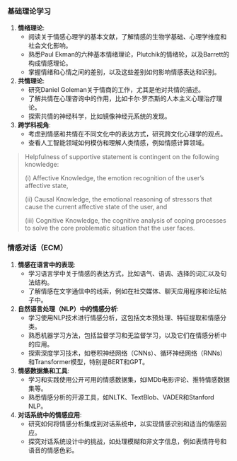 

### 基础理论学习

1. **情绪理论**:
   - 阅读关于情感心理学的基本文献，了解情感的生物学基础、心理学维度和社会文化影响。
   - 熟悉Paul Ekman的六种基本情绪理论，Plutchik的情绪轮，以及Barrett的构成情感理论。
   - 掌握情绪和心情之间的差别，以及这些差别如何影响情感表达和识别。
2. **共情理论**:
   - 研究Daniel Goleman关于情商的工作，尤其是他对共情的描述。
   - 了解共情在心理咨询中的作用，比如卡尔·罗杰斯的人本主义心理治疗理论。
   - 探索共情的神经科学，比如镜像神经元系统的发现。
3. **跨学科视角**:
   - 考虑到情感和共情在不同文化中的表达方式，研究跨文化心理学的观点。
   - 查看人工智能领域如何模仿和理解人类情感，例如情感计算领域。



> Helpfulness of supportive statement is contingent on the following knowledge: 
>
> (i) Affective Knowledge, the emotion recognition of the user’s affective state, 
>
> (ii) Causal Knowledge, the emotional reasoning of stressors that cause the current affective state of the user, and
>
> (iii) Cognitive Knowledge, the cognitive analysis of coping processes to solve the core problematic situation that the user faces.

### 情感对话（ECM）

1. **情感在语言中的表现**:
   - 学习语言学中关于情感的表达方式，比如语气、语调、选择的词汇以及句法结构。
   - 了解情感在文字通信中的线索，例如在社交媒体、聊天应用程序和论坛帖子中。
2. **自然语言处理（NLP）中的情感分析**:
   - 学习使用NLP技术进行情感分析，这包括文本预处理、特征提取和情感分类。
   - 熟悉机器学习方法，包括监督学习和无监督学习，以及它们在情感分析中的应用。
   - 探索深度学习技术，如卷积神经网络（CNNs）、循环神经网络（RNNs）和Transformer模型，特别是BERT和GPT。
3. **情感数据集和工具**:
   - 学习和实践使用公开可用的情感数据集，如IMDb电影评论、推特情感数据集等。
   - 熟悉情感分析的开源工具，如NLTK、TextBlob、VADER和Stanford NLP。
4. **对话系统中的情感应用**:
   - 研究如何将情感分析集成到对话系统中，以实现情感识别和适当的情感回应。
   - 探究对话系统设计中的挑战，如处理模糊和非文字信息，例如表情符号和语音的情感色彩。